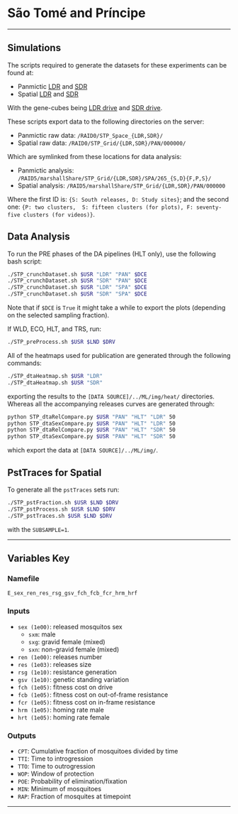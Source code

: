 # São Tomé and Príncipe

<hr>

## Simulations

The scripts required to generate the datasets for these experiments can be found at:

* Panmictic [LDR](https://github.com/Chipdelmal/MGDrivE/blob/master/Main/STP/STP_Grid_LDR.R) and [SDR](https://github.com/Chipdelmal/MGDrivE/blob/master/Main/STP/STP_Grid_SDR.R)
* Spatial [LDR](https://github.com/Chipdelmal/MGDrivE/blob/master/Main/STP/STP_Spatial_LDR.R) and [SDR](https://github.com/Chipdelmal/MGDrivE/blob/master/Main/STP/STP_Spatial_SDR.R)

With the gene-cubes being [LDR drive](https://github.com/Chipdelmal/MGDrivE/blob/master/MGDrivE/R/Cube-CRISPR2MF.R) and [SDR drive](https://github.com/Chipdelmal/MGDrivE/blob/master/MGDrivE/R/Cube-SplitDriveMF.R).

These scripts export data to the following directories on the server:

* Panmictic raw data: `/RAID0/STP_Space_{LDR,SDR}/`
* Spatial raw data: `/RAID0/STP_Grid/{LDR,SDR}/PAN/000000/`

Which are symlinked from these locations for data analysis:

* Panmictic analysis: `/RAID5/marshallShare/STP_Grid/{LDR,SDR}/SPA/265_{S,D}{F,P,S}/`
* Spatial analysis: `/RAID5/marshallShare/STP_Grid/{LDR,SDR}/PAN/000000`

Where the first ID is: `{S: South releases, D: Study sites}`; and the second one: `{P: two clusters,  S: fifteen clusters (for plots), F: seventy-five clusters (for videos)}`.

## Data Analysis

To run the PRE phases of the DA pipelines (HLT only), use the following bash script:

```bash
./STP_crunchDataset.sh $USR "LDR" "PAN" $DCE
./STP_crunchDataset.sh $USR "SDR" "PAN" $DCE
./STP_crunchDataset.sh $USR "LDR" "SPA" $DCE
./STP_crunchDataset.sh $USR "SDR" "SPA" $DCE
```

Note that if `$DCE` is `True` it might take a while to export the plots (depending on the selected sampling fraction).

If WLD, ECO, HLT, and TRS, run:

```bash
./STP_preProcess.sh $USR $LND $DRV
```

All of the heatmaps used for publication are generated through the following commands:

```bash
./STP_dtaHeatmap.sh $USR "LDR"
./STP_dtaHeatmap.sh $USR "SDR"
```

exporting the results to the `[DATA SOURCE]/../ML/img/heat/` directories. Whereas all the accompanying releases curves are generated through:

```bash
python STP_dtaRelCompare.py $USR "PAN" "HLT" "LDR" 50
python STP_dtaSexCompare.py $USR "PAN" "HLT" "LDR" 50
python STP_dtaRelCompare.py $USR "PAN" "HLT" "SDR" 50
python STP_dtaSexCompare.py $USR "PAN" "HLT" "SDR" 50
```

which export the data at `[DATA SOURCE]/../ML/img/`. 

## PstTraces for Spatial

To generate all the `pstTraces` sets run:

```bash
./STP_pstFraction.sh $USR $LND $DRV
./STP_pstProcess.sh $USR $LND $DRV
./STP_pstTraces.sh $USR $LND $DRV
```

with the `SUBSAMPLE=1`.

<hr>

## Variables Key

### Namefile

`E_sex_ren_res_rsg_gsv_fch_fcb_fcr_hrm_hrf`

### Inputs

* `sex (1e00)`: released mosquitos sex
  * `sxm`: male
  * `sxg`: gravid female (mixed)
  * `sxn`: non-gravid female (mixed)
* `ren (1e00)`: releases number
* `res (1e03)`: releases size
* `rsg (1e10)`: resistance generation
* `gsv (1e10)`: genetic standing variation
* `fch (1e05)`: fitness cost on drive
* `fcb (1e05)`: fitness cost on out-of-frame resistance
* `fcr (1e05)`: fitness cost on in-frame resistance
* `hrm (1e05)`: homing rate male
* `hrt (1e05)`: homing rate female

### Outputs

* `CPT`: Cumulative fraction of mosquitoes divided by time
* `TTI`: Time to introgression
* `TTO`: Time to outrogression
* `WOP`: Window of protection
* `POE`: Probability of elimination/fixation
* `MIN`: Minimum of mosquitoes
* `RAP`: Fraction of mosquites at timepoint

<hr>